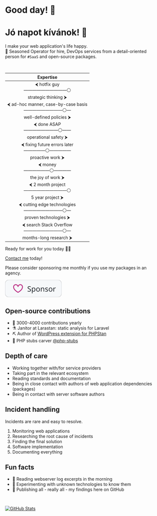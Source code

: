 # Good day! 👋

# Jó napot kívánok! 👋

I make your web application's life happy.  
📡 Seasoned Operator for hire, DevOps services from a detail-oriented person for `#SaaS` and open-source packages.

<a name="expertise"><br></a>

| Expertise |
|:---------:|
| ⮜&nbsp;hotfix guy<br>&emsp;&mdash;&mdash;&mdash;&mdash;&mdash;&mdash;&mdash;&mdash;&mdash;&mdash;:white_circle:&emsp;<br>strategic thinking&nbsp;⮞ |
| ⮜&nbsp;ad-hoc manner, case-by-case basis<br>&emsp;&mdash;&mdash;&mdash;&mdash;&mdash;&mdash;&mdash;&mdash;&mdash;:white_circle:&mdash;&emsp;<br>well-defined policies&nbsp;⮞ |
| ⮜&nbsp;done ASAP<br>&emsp;&mdash;&mdash;&mdash;&mdash;&mdash;&mdash;&mdash;&mdash;:white_circle:&mdash;&mdash;&emsp;<br>operational safety&nbsp;⮞ |
| ⮜&nbsp;fixing future errors later<br>&emsp;&mdash;&mdash;&mdash;&mdash;&mdash;:white_circle:&mdash;&mdash;&mdash;&mdash;&mdash;&emsp;<br>proactive work&nbsp;⮞ |
| ⮜&nbsp;money<br>&emsp;&mdash;&mdash;&mdash;&mdash;&mdash;&mdash;:white_circle:&mdash;&mdash;&mdash;&mdash;&emsp;<br>the joy of work&nbsp;⮞ |
| ⮜&nbsp;2 month project<br>&emsp;&mdash;&mdash;&mdash;&mdash;&mdash;&mdash;&mdash;&mdash;&mdash;&mdash;:white_circle:&emsp;<br>5 year project&nbsp;⮞ |
| ⮜&nbsp;cutting edge technologies<br>&emsp;&mdash;&mdash;&mdash;&mdash;&mdash;&mdash;&mdash;&mdash;&mdash;:white_circle:&mdash;&emsp;<br>proven technologies&nbsp;⮞ |
| ⮜&nbsp;search Stack Overflow<br>&emsp;&mdash;&mdash;&mdash;&mdash;&mdash;&mdash;&mdash;&mdash;&mdash;:white_circle:&mdash;&emsp;<br>months-long research&nbsp;⮞ |

Ready for work for you today 🏃‍♂️

[Contact me](mailto:viktor@szepe.net) today!

Please consider sponsoring me monthly if you use my packages in an agency.

[![Sponsor](https://github.com/szepeviktor/.github/raw/master/.github/assets/github-like-sponsor-button.svg)](https://github.com/sponsors/szepeviktor)

## Open-source contributions

- 🤯 3000-4000 contributions yearly
- ⚗️ Janitor at Larastan: static analysis for Laravel
- ⛏️ Author of [WordPress extension for PHPStan](https://packagist.org/packages/szepeviktor/phpstan-wordpress/stats)
- 🌳 PHP stubs carver [@php-stubs](https://github.com/php-stubs/)

## Depth of care

- Working together with/for service providers
- Taking part in the relevant ecosystem
- Reading standards and documentation
- Being in close contact with authors of web application dependencies (packages)
- Being in contact with server software authors

## Incident handling

Incidents are rare and easy to resolve.

1. Monitoring web applications
2. Researching the root cause of incidents
3. Finding the final solution
4. Software implementation
5. Documenting everything

## Fun facts

- 🎈 Reading webserver log excerpts in the morning
- 🎈 Experimenting with unknown technologies to know them
- 🎈 Publishing all - really all - my findings here on GitHub

<br>

[![GitHub Stats](https://github-readme-stats.vercel.app/api?username=szepeviktor)](https://github.com/pulls?q=author%3Aszepeviktor+sort%3Aupdated-desc)
